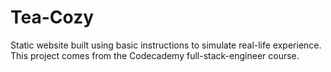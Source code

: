 # Tea-Cozy

Static website built using basic instructions to simulate real-life experience.
This project comes from the Codecademy full-stack-engineer course.
